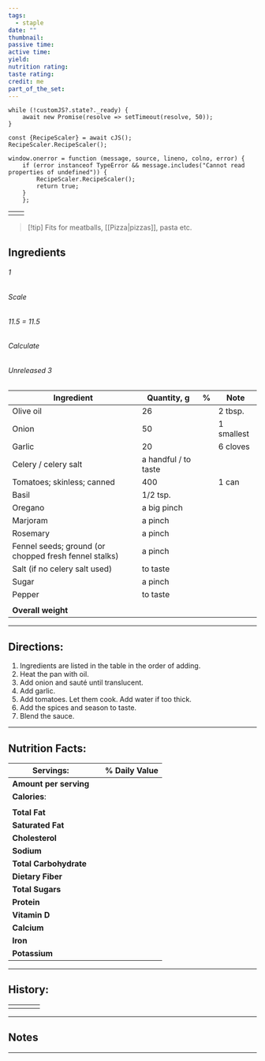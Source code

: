 ```yaml
---
tags:
  - staple
date: ""
thumbnail: 
passive time: 
active time: 
yield: 
nutrition rating: 
taste rating: 
credit: me
part_of_the_set:
---
```

```dataviewjs
while (!customJS?.state?._ready) { 
	await new Promise(resolve => setTimeout(resolve, 50)); 
} 

const {RecipeScaler} = await cJS();
RecipeScaler.RecipeScaler();

window.onerror = function (message, source, lineno, colno, error) {
	if (error instanceof TypeError && message.includes("Cannot read properties of undefined")) {
		RecipeScaler.RecipeScaler();
		return true;
	}
    };
```

|     |     |
| --- | --- |
|     |     |

> [!tip] Fits for meatballs, [[Pizza|pizzas]], pasta etc.
## Ingredients

###### 1
###### Scale
###### 11.5 = 11.5
###### Calculate
###### Unreleased 3

| Ingredient                                            | Quantity, g          | %   | Note       |
| ----------------------------------------------------- | -------------------- | --- | ---------- |
| Olive oil                                             | 26                   |     | 2 tbsp.    |
| Onion                                                 | 50                   |     | 1 smallest |
| Garlic                                                | 20                   |     | 6 cloves   |
| Celery / celery salt                                  | a handful / to taste |     |            |
| Tomatoes; skinless; canned                            | 400                  |     | 1 can      |
| Basil                                                 | 1/2 tsp.             |     |            |
| Oregano                                               | a big pinch          |     |            |
| Marjoram                                              | a pinch              |     |            |
| Rosemary                                              | a pinch              |     |            |
| Fennel seeds; ground (or chopped fresh fennel stalks) | a pinch              |     |            |
| Salt (if no celery salt used)                         | to taste             |     |            |
| Sugar                                                 | a pinch              |     |            |
| Pepper                                                | to taste             |     |            |
|                                                       |                      |     |            |
| **Overall weight**                                    |                      |     |            |




---
## Directions:

1. Ingredients are listed in the table in the order of adding.
2. Heat the pan with oil.
3. Add onion and sauté until translucent.
4. Add garlic.
5. Add tomatoes. Let them cook. Add water if too thick.
6. Add the spices and season to taste.
7. Blend the sauce.

---
## Nutrition Facts:

| **Servings:**          |       | % Daily Value |
| ---------------------- | ----- | ------------- |
| **Amount per serving** |       |               |
| **Calories**:          |       |               |
|                        |       |               |
| **Total Fat**          |       |               |
| **Saturated Fat**      |       |               |
| **Cholesterol**        |       |               |
| **Sodium**             |       |               |
| **Total Carbohydrate** |       |               |
| **Dietary Fiber**      |       |               |
| **Total Sugars**       |       |               |
| **Protein**            |       |               |
| **Vitamin D**          |       |               |
| **Calcium**            |       |               |
| **Iron**               |       |               |
| **Potassium**          |       |               |

---
## History:

|     |                   |                   |                   |
| --- | ----------------- | ----------------- | ----------------- |
|     |                   |                   |                   |


---
## Notes


>

---



